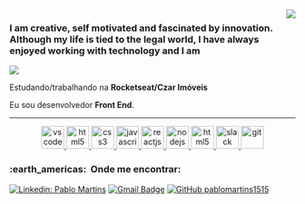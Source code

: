 <img align='right' src="https://github-readme-stats.vercel.app/api?username=pablomartins1515&show_icons=true&title_color=FFFFFF&text_color=FFFFFF&icon_color=FFFFFF&bg_color=4B0082&cache_seconds=2300">

### I am creative, self motivated and fascinated by innovation. Although my life is tied to the legal world, I have always enjoyed working with technology and I am

<img src="https://img.shields.io/static/v1?label=Overview&message=PABLO MARTINS&color=4B0082&style=for-the-badge&logo=GitHub">

<p>

Estudando/trabalhando na **Rocketseat/Czar Imóveis**<br/>

Eu sou desenvolvedor **Front End**.
</p>
<hr>


<p align="center">
   <a href="https://code.visualstudio.com/">
      <img src="https://cdn.jsdelivr.net/gh/devicons/devicon/icons/vscode/vscode-original.svg" alt="vscode" width="40" height="40"/>
   </a>
   <a href="https://developer.mozilla.org/pt-BR/docs/Web/HTML">
      <img src="https://cdn.jsdelivr.net/gh/devicons/devicon/icons/html5/html5-plain.svg" alt="html5" width="40" height="40"/>
   </a>
   <a href="https://developer.mozilla.org/pt-BR/docs/Web/CSS">
      <img src="https://cdn.jsdelivr.net/gh/devicons/devicon/icons/css3/css3-plain.svg" alt="css3" width="40" height="40"/>
   </a>
   <a href="https://developer.mozilla.org/en-US/docs/Web/JavaScript">
      <img src="https://cdn.jsdelivr.net/gh/devicons/devicon/icons/javascript/javascript-original.svg" alt="javascript" width="40" height="40"/>
   </a>
   <a href="https://reactjs.org/">
      <img src="https://camo.githubusercontent.com/48d099290b4cb2d7937bcd96e8497cf1845b54a810a6432c70cf944b60b40c77/68747470733a2f2f7261776769742e636f6d2f676f72616e67616a69632f72656163742d69636f6e732f6d61737465722f72656163742d69636f6e732e737667" alt="reactjs" width="40" height="40"/>
   </a>
   <a href="https://nodejs.org">
      <img src="https://cdn.jsdelivr.net/gh/devicons/devicon/icons/nodejs/nodejs-original.svg" alt="nodejs" width="40" height="40"/>
   </a>
   <a href="https://www.electronjs.org/">
      <img src="https://cdn.jsdelivr.net/gh/devicons/devicon/icons/electron/electron-original.svg" alt="html5" width="40" height="40"/>
   </a>
   <a href="https://www.slack.com">
      <img src="https://cdn.jsdelivr.net/gh/devicons/devicon/icons/slack/slack-original.svg" alt="slack" width="40" height="40"/>
   </a>
   <a href="https://git-scm.com/">
      <img src="https://cdn.jsdelivr.net/gh/devicons/devicon/icons/git/git-original.svg" alt="git" width="40" height="40"/>
   </a>
</p>


<h3> :earth_americas: &nbsp;Onde me encontrar: </h3> 

[![Linkedin: Pablo Martins](https://img.shields.io/badge/-PABLOMARTINS1515-4B0082?style=flat-square&logo=Linkedin&logoColor=white&link=https://www.linkedin.com/in/pablomartins1515/)](https://www.linkedin.com/in/pablomartins1515/)
[![Gmail Badge](https://img.shields.io/badge/-pablomartins1515@email.com-4B0082?style=flat-square&logo=Gmail&logoColor=white&link=mailto:pablomartins1515@gmail.com)](mailto:pablomartins1515@gmail.com)
[![GitHub pablomartins1515]( https://img.shields.io/github/followers/VanessaSwerts?label=follow&style=social)](https://github.com/pablomartins1515)
